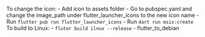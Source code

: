 To change the icon: 
    - Add icon to assets folder
    - Go to pubspec.yaml and change the image_path under flutter_launcher_icons to the new icon name
    - Run `flutter pub run flutter_launcher_icons`
    - Run `dart run msix:create`
To build to Linux: 
	- `fluter build ilnux --release`
	- flutter_to_debian